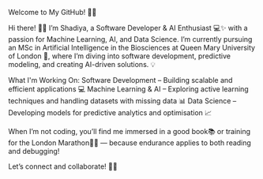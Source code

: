 Welcome to My GitHub! 🌸🌻

Hi there! 👋🏼 I’m Shadiya, a Software Developer & AI Enthusiast 💻✨ with a passion for Machine Learning, AI, and Data Science. I’m currently pursuing an MSc in Artificial Intelligence in the Biosciences at Queen Mary University of London 🌷, where I’m diving into software development, predictive modeling, and creating AI-driven solutions. 💡

What I'm Working On:
Software Development – Building scalable and efficient applications 💻
Machine Learning & AI – Exploring active learning techniques and handling datasets with missing data 📊
Data Science – Developing models for predictive analytics and optimisation 📈

When I’m not coding, you’ll find me immersed in a good book📚 or training for the London Marathon🏃‍♀️ — because endurance applies to both reading and debugging! 

Let’s connect and collaborate! 💫🌟
